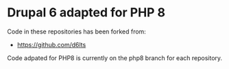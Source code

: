 # Drupal 6 adapted for PHP 8

Code in these repositories has been forked from:
- https://github.com/d6lts

Code adpated for PHP8 is currently on the php8 branch for each repository.
